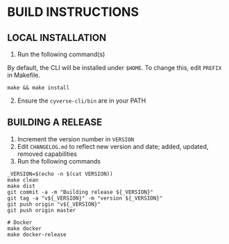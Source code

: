 BUILD INSTRUCTIONS
==================

LOCAL INSTALLATION
------------------

1. Run the following command(s)

By default, the CLI will be installed under ```$HOME```. To change this, edit ```PREFIX``` in Makefile.

```make && make install```

2. Ensure the ```cyverse-cli/bin``` are in your PATH

BUILDING A RELEASE
------------------

1. Increment the version number in ```VERSION```
2. Edit ```CHANGELOG.md``` to reflect new version and date; added, updated, removed capabilities
3. Run the following commands

```
_VERSION=$(echo -n $(cat VERSION))
make clean
make dist
git commit -a -m "Building release ${_VERSION}"
git tag -a "v${_VERSION}" -m "version ${_VERSION}"
git push origin "v${_VERSION}"
git push origin master

# Docker
make docker
make docker-release
```

